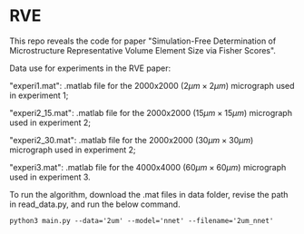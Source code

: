 # RVE
This repo reveals the code for paper "Simulation-Free Determination of Microstructure Representative Volume Element Size via Fisher Scores".

Data use for experiments in the RVE paper:

"experi1.mat": .matlab file for the 2000x2000 ($2\mu m\times 2\mu m$) micrograph used in experiment 1;

"experi2_15.mat": .matlab file for the 2000x2000 ($15\mu m\times 15\mu m$) micrograph used in experiment 2;

"experi2_30.mat": .matlab file for the 2000x2000 ($30\mu m\times 30\mu m)$ micrograph used in experiment 2;

"experi3.mat": .matlab file for the 4000x4000 ($60\mu m\times 60\mu m)$ micrograph used in experiment 3.

To run the algorithm, download the .mat files in data folder, revise the path in read_data.py, and run the below command.
```
python3 main.py --data='2um' --model='nnet' --filename='2um_nnet'
```

